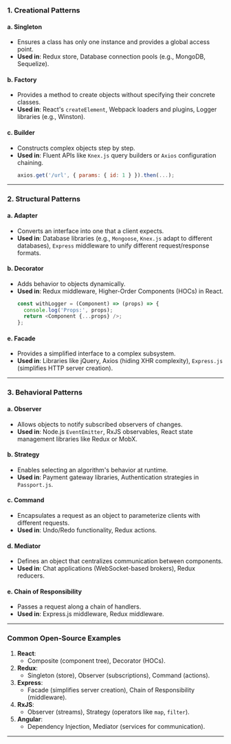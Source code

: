 
### **1. Creational Patterns**
#### **a. Singleton**
- Ensures a class has only one instance and provides a global access point.
- **Used in**: Redux store, Database connection pools (e.g., MongoDB, Sequelize).

#### **b. Factory**
- Provides a method to create objects without specifying their concrete classes.
- **Used in**: React's `createElement`, Webpack loaders and plugins, Logger libraries (e.g., Winston).

#### **c. Builder**
- Constructs complex objects step by step.
- **Used in**: Fluent APIs like `Knex.js` query builders or `Axios` configuration chaining.
    ```javascript
    axios.get('/url', { params: { id: 1 } }).then(...);

---

### **2. Structural Patterns**
#### **a. Adapter**
- Converts an interface into one that a client expects.
- **Used in**: Database libraries (e.g., `Mongoose`, `Knex.js` adapt to different databases), `Express` middleware to unify different request/response formats.

#### **b. Decorator**
- Adds behavior to objects dynamically.
- **Used in**: Redux middleware, Higher-Order Components (HOCs) in React.
    ```javascript
    const withLogger = (Component) => (props) => {
      console.log('Props:', props);
      return <Component {...props} />;
    };
    ```

#### **e. Facade**
- Provides a simplified interface to a complex subsystem.
- **Used in**: Libraries like jQuery, Axios (hiding XHR complexity), `Express.js` (simplifies HTTP server creation).

---

### **3. Behavioral Patterns**
#### **a. Observer**
- Allows objects to notify subscribed observers of changes.
- **Used in**: Node.js `EventEmitter`, RxJS observables, React state management libraries like Redux or MobX.

#### **b. Strategy**
- Enables selecting an algorithm's behavior at runtime.
- **Used in**: Payment gateway libraries, Authentication strategies in `Passport.js`.

#### **c. Command**
- Encapsulates a request as an object to parameterize clients with different requests.
- **Used in**: Undo/Redo functionality, Redux actions.

#### **d. Mediator**
- Defines an object that centralizes communication between components.
- **Used in**: Chat applications (WebSocket-based brokers), Redux reducers.

#### **e. Chain of Responsibility**
- Passes a request along a chain of handlers.
- **Used in**: Express.js middleware, Redux middleware.

---

### **Common Open-Source Examples**
1. **React**:
   - Composite (component tree), Decorator (HOCs).
2. **Redux**:
   - Singleton (store), Observer (subscriptions), Command (actions).
3. **Express**:
   - Facade (simplifies server creation), Chain of Responsibility (middleware).
4. **RxJS**:
   - Observer (streams), Strategy (operators like `map`, `filter`).
5. **Angular**:
   - Dependency Injection, Mediator (services for communication).
---
